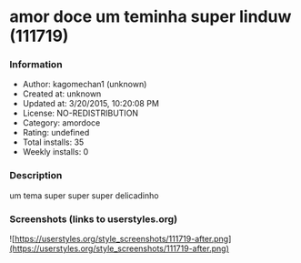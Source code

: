 # amor doce um teminha super linduw (111719)

### Information
- Author: kagomechan1 (unknown)
- Created at: unknown
- Updated at: 3/20/2015, 10:20:08 PM
- License: NO-REDISTRIBUTION
- Category: amordoce
- Rating: undefined
- Total installs: 35
- Weekly installs: 0


### Description
um tema super super super delicadinho


### Screenshots (links to userstyles.org)
![https://userstyles.org/style_screenshots/111719-after.png](https://userstyles.org/style_screenshots/111719-after.png)


